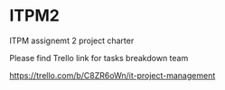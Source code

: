 # ITPM2
ITPM assignemt 2 project charter

Please find Trello link for tasks breakdown team

https://trello.com/b/C8ZR6oWn/it-project-management


